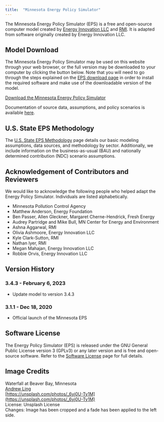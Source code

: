 ```yaml
---
title:  "Minnesota Energy Policy Simulator"
---
```


The Minnesota Energy Policy Simulator (EPS) is a free and open-source computer model created by [Energy Innovation LLC](https://energyinnovation.org/) and [RMI](https://rmi.org/).  It is adapted from software originally created by Energy Innovation LLC.

## Model Download

The Minnesota Energy Policy Simulator may be used on this website through your web browser, or the full version may be downloaded to your computer by clicking the button below.  Note that you will need to go through the steps explained on the [EPS download page](../download) in order to install the required software and make use of the downloadable version of the model.

<p><a href="https://github.com/EnergyInnovation/eps-minnesota/archive/3.4.3.zip" class="btn">Download the Minnesota Energy Policy Simulator</a></p>

Documentation of source data, assumptions, and policy scenarios is available [here](https://github.com/EnergyInnovation/eps-minnesota/blob/master/MN%20Policy%20Assumptions_FINAL.pdf).

## U.S. State EPS Methodology

The [U.S. State EPS Methodology](../us-state-eps-methodology) page details our basic modeling assumptions, data sources, and methodology by sector. Additionally, we include information on the business-as-usual (BAU) and nationally determined contribution (NDC) scenario assumptions.

## Acknowledgement of Contributors and Reviewers

We would like to acknowledge the following people who helped adapt the Energy Policy Simulator.  Individuals are listed alphabetically.

* Minnesota Pollution Control Agency
* Matthew Anderson, Energy Foundation
* Ben Passer, Allen Gleckner, Margaret Cherne-Hendrick, Fresh Energy
* Audrey Partridge and Mike Bull, MN Center for Energy and Environment
* Ashna Aggarwal, RMI
* Olivia Ashmoore, Energy Innovation LLC
* Kyle Clark-Sutton, RMI
* Nathan Iyer, RMI
* Megan Mahajan, Energy Innovation LLC
* Robbie Orvis, Energy Innovation LLC

## Version History

### **3.4.3 - February 6, 2023**

* Update model to version 3.4.3

### **3.1.1 - Dec 18, 2020**

* Official launch of the Minnesota EPS

## Software License

The Energy Policy Simulator (EPS) is released under the GNU General Public License version 3 (GPLv3) or any later version and is free and open-source software.  Refer to the [Software License](../software-license) page for full details.

## Image Credits
Waterfall at Beaver Bay, Minnesota<br/>
[Andrew Ling](https://unsplash.com/@linginit?utm_source=unsplash&amp;utm_medium=referral&amp;utm_content=creditCopyText)<br/>
[https://unsplash.com/photos/_6yj0U-Ty1M](https://unsplash.com/photos/_6yj0U-Ty1M)<br/>
License: Unsplash License<br/>
Changes: Image has been cropped and a fade has been applied to the left side.<br/>
